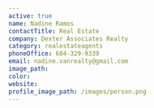 ```yaml
---
active: true
name: Nadine Ramos
contactTitle: Real Estate
company: Dexter Associates Realty
category: realestateagents
phoneOffice: 604-329-9339
email: nadine.vanrealty@gmail.com
image_path:
color:
website:
profile_image_path: /images/person.png
---
```



